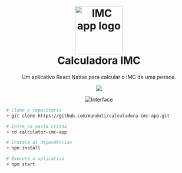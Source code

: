 <h1 align="center">
  <img src="https://user-images.githubusercontent.com/29143315/91514744-879a9180-e8b5-11ea-85f4-1f592df07d91.png" width="130" height="130" alt="IMC app logo" />
  <br>
  Calculadora IMC
</h1>

<p align="center">Um aplicativo React Native para calcular o IMC de uma pessoa.</p>
<p align="center">
  <img src="https://img.shields.io/github/license/SouzaLuiz/calculator-imc-app?style=flat-square"/>
</p>

<p align="center">
  <img src="https://user-images.githubusercontent.com/29143315/103580539-c28a8280-4eb0-11eb-943e-79abc199a786.png" alt="Interface"/>
</p>

```bash
# Clone o repositório
➜ git clone https://github.com/nandoti/calculadora-imc-app.git

# Entre na pasta criada
➜ cd calculator-imc-app

# Instale as dependências
➜ npm install

# Execute o aplicativo
➜ npm start
